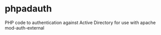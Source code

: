 phpadauth
=========

PHP code to authentication against Active Directory for use with apache mod-auth-external
